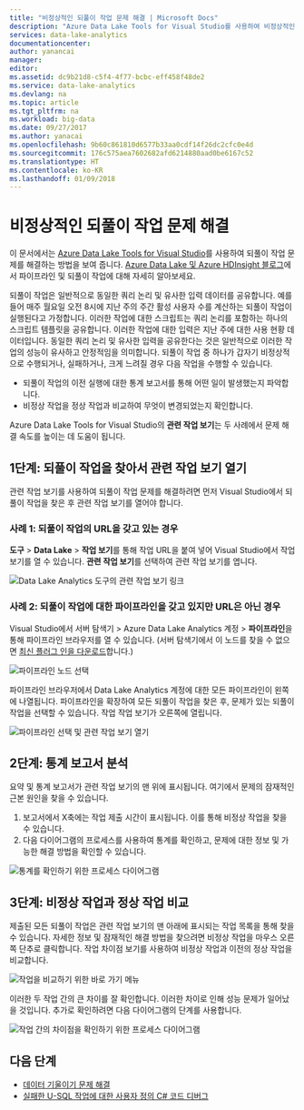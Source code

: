 ```yaml
---
title: "비정상적인 되풀이 작업 문제 해결 | Microsoft Docs"
description: "Azure Data Lake Tools for Visual Studio를 사용하여 비정상적인 되풀이 작업을 디버그하는 방법을 알아봅니다."
services: data-lake-analytics
documentationcenter: 
author: yanancai
manager: 
editor: 
ms.assetid: dc9b21d8-c5f4-4f77-bcbc-eff458f48de2
ms.service: data-lake-analytics
ms.devlang: na
ms.topic: article
ms.tgt_pltfrm: na
ms.workload: big-data
ms.date: 09/27/2017
ms.author: yanacai
ms.openlocfilehash: 9b60c861810d6577b33aa0cdf14f26dc2cfc0e4d
ms.sourcegitcommit: 176c575aea7602682afd6214880aad0be6167c52
ms.translationtype: HT
ms.contentlocale: ko-KR
ms.lasthandoff: 01/09/2018
---
```

# <a name="troubleshoot-an-abnormal-recurring-job"></a>비정상적인 되풀이 작업 문제 해결

이 문서에서는 [Azure Data Lake Tools for Visual Studio](http://aka.ms/adltoolsvs)를 사용하여 되풀이 작업 문제를 해결하는 방법을 보여 줍니다. [Azure Data Lake 및 Azure HDInsight 블로그](https://blogs.msdn.microsoft.com/azuredatalake/2017/09/19/managing-pipeline-recurring-jobs-in-azure-data-lake-analytics-made-easy/)에서 파이프라인 및 되풀이 작업에 대해 자세히 알아보세요.

되풀이 작업은 일반적으로 동일한 쿼리 논리 및 유사한 입력 데이터를 공유합니다. 예를 들어 매주 월요일 오전 8시에 지난 주의 주간 활성 사용자 수를 계산하는 되풀이 작업이 실행된다고 가정합니다. 이러한 작업에 대한 스크립트는 쿼리 논리를 포함하는 하나의 스크립트 템플릿을 공유합니다. 이러한 작업에 대한 입력은 지난 주에 대한 사용 현황 데이터입니다. 동일한 쿼리 논리 및 유사한 입력을 공유한다는 것은 일반적으로 이러한 작업의 성능이 유사하고 안정적임을 의미합니다. 되풀이 작업 중 하나가 갑자기 비정상적으로 수행되거나, 실패하거나, 크게 느려질 경우 다음 작업을 수행할 수 있습니다.

- 되풀이 작업의 이전 실행에 대한 통계 보고서를 통해 어떤 일이 발생했는지 파악합니다.
- 비정상 작업을 정상 작업과 비교하여 무엇이 변경되었는지 확인합니다.

Azure Data Lake Tools for Visual Studio의 **관련 작업 보기**는 두 사례에서 문제 해결 속도를 높이는 데 도움이 됩니다.

## <a name="step-1-find-recurring-jobs-and-open-related-job-view"></a>1단계: 되풀이 작업을 찾아서 관련 작업 보기 열기

관련 작업 보기를 사용하여 되풀이 작업 문제를 해결하려면 먼저 Visual Studio에서 되풀이 작업을 찾은 후 관련 작업 보기를 열어야 합니다.

### <a name="case-1-you-have-the-url-for-the-recurring-job"></a>사례 1: 되풀이 작업의 URL을 갖고 있는 경우

**도구** > **Data Lake** > **작업 보기**를 통해 작업 URL을 붙여 넣어 Visual Studio에서 작업 보기를 열 수 있습니다. **관련 작업 보기**를 선택하여 관련 작업 보기를 엽니다.

![Data Lake Analytics 도구의 관련 작업 보기 링크](./media/data-lake-analytics-data-lake-tools-debug-recurring-job/view-related-job.png)
 
### <a name="case-2-you-have-the-pipeline-for-the-recurring-job-but-not-the-url"></a>사례 2: 되풀이 작업에 대한 파이프라인을 갖고 있지만 URL은 아닌 경우

Visual Studio에서 서버 탐색기 > Azure Data Lake Analytics 계정 > **파이프라인**을 통해 파이프라인 브라우저를 열 수 있습니다. (서버 탐색기에서 이 노드를 찾을 수 없으면 [최신 플러그 인을 다운로드](http://aka.ms/adltoolsvs)합니다.) 

![파이프라인 노드 선택](./media/data-lake-analytics-data-lake-tools-debug-recurring-job/pipeline-browser.png)

파이프라인 브라우저에서 Data Lake Analytics 계정에 대한 모든 파이프라인이 왼쪽에 나열됩니다. 파이프라인을 확장하여 모든 되풀이 작업을 찾은 후, 문제가 있는 되풀이 작업을 선택할 수 있습니다. 작업 작업 보기가 오른쪽에 열립니다.

![파이프라인 선택 및 관련 작업 보기 열기](./media/data-lake-analytics-data-lake-tools-debug-recurring-job/recurring-job-view.png)

## <a name="step-2-analyze-a-statistics-report"></a>2단계: 통계 보고서 분석

요약 및 통계 보고서가 관련 작업 보기의 맨 위에 표시됩니다. 여기에서 문제의 잠재적인 근본 원인을 찾을 수 있습니다. 

1.  보고서에서 X축에는 작업 제출 시간이 표시됩니다. 이를 통해 비정상 작업을 찾을 수 있습니다.
2.  다음 다이어그램의 프로세스를 사용하여 통계를 확인하고, 문제에 대한 정보 및 가능한 해결 방법을 확인할 수 있습니다.

![통계를 확인하기 위한 프로세스 다이어그램](./media/data-lake-analytics-data-lake-tools-debug-recurring-job/recurring-job-metrics-debugging-flow.png)

## <a name="step-3-compare-the-abnormal-job-to-a-normal-job"></a>3단계: 비정상 작업과 정상 작업 비교

제출된 모든 되풀이 작업은 관련 작업 보기의 맨 아래에 표시되는 작업 목록을 통해 찾을 수 있습니다. 자세한 정보 및 잠재적인 해결 방법을 찾으려면 비정상 작업을 마우스 오른쪽 단추로 클릭합니다. 작업 차이점 보기를 사용하여 비정상 작업과 이전의 정상 작업을 비교합니다.

![작업을 비교하기 위한 바로 가기 메뉴](./media/data-lake-analytics-data-lake-tools-debug-recurring-job/compare-job.png)

이러한 두 작업 간의 큰 차이를 잘 확인합니다. 이러한 차이로 인해 성능 문제가 일어났을 것입니다. 추가로 확인하려면 다음 다이어그램의 단계를 사용합니다.

![작업 간의 차이점을 확인하기 위한 프로세스 다이어그램](./media/data-lake-analytics-data-lake-tools-debug-recurring-job/recurring-job-diff-debugging-flow.png)

## <a name="next-steps"></a>다음 단계

* [데이터 기울이기 문제 해결](data-lake-analytics-data-lake-tools-data-skew-solutions.md)
* [실패한 U-SQL 작업에 대한 사용자 정의 C# 코드 디버그](data-lake-analytics-debug-u-sql-jobs.md)